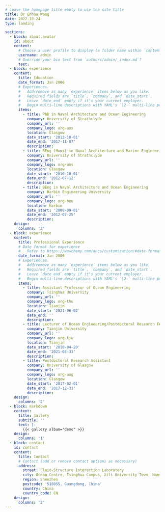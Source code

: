 ```yaml
---
# Leave the homepage title empty to use the site title
title: Dr Enhao Wang
date: 2022-10-24
type: landing

sections:
  - block: about.avatar
    id: about
    content:
      # Choose a user profile to display (a folder name within `content/authors/`)
      username: admin
      # Override your bio text from `authors/admin/_index.md`?
      text:
  - block: experience
    content:
      title: Education
      date_format: Jan 2006
      # Experiences.
      #   Add/remove as many `experience` items below as you like.
      #   Required fields are `title`, `company`, and `date_start`.
      #   Leave `date_end` empty if it's your current employer.
      #   Begin multi-line descriptions with YAML's `|2-` multi-line prefix.
      items:
        - title: PhD in Naval Architecture and Ocean Engineering
          company: University of Strathclyde
          company_url: ''
          company_logo: org-uos 
          location: Glasgow
          date_start: '2012-10-01'
          date_end: '2017-11-07'
          description: 
        - title: BEng (Hons) in Naval Architecture and Marine Engineering (1st Class)
          company: University of Strathclyde
          company_url: ''
          company_logo: org-uos
          location: Glasgow
          date_start: '2010-10-01'
          date_end: '2012-07-12'
          description:
        - title: BEng in Naval Architecture and Ocean Engineering
          company: Harbin Engineering University
          company_url: ''
          company_logo: org-heu
          location: Harbin
          date_start: '2008-09-01'
          date_end: '2012-07-25'
          description:
    design:
      columns: '2'
  - block: experience
    content:
      title: Professional Experience
      # Date format for experience
      #   Refer to https://wowchemy.com/docs/customization/#date-format
      date_format: Jan 2006
      # Experiences.
      #   Add/remove as many `experience` items below as you like.
      #   Required fields are `title`, `company`, and `date_start`.
      #   Leave `date_end` empty if it's your current employer.
      #   Begin multi-line descriptions with YAML's `|2-` multi-line prefix.
      items:
        - title: Assistant Professor of Ocean Engineering
          company: Tsinghua University
          company_url: ''
          company_logo: org-thu
          location: Tianjin
          date_start: '2021-06-02'
          date_end: ''
          description:
        - title: Lecturer of Ocean Engineering/Postdoctoral Research Fellow (On-the-Job)
          company: Tianjin University
          company_url: ''
          company_logo: org-tju
          location: Tianjin
          date_start: '2018-04-20'
          date_end: '2021-05-31'
          description:
        - title: Postdoctoral Research Assistant
          company: University of Glasgow
          company_url: ''
          company_logo: org-uog
          location: Glasgow
          date_start: '2017-02-01'
          date_end: '2017-12-31'
          description:
    design:
      columns: '2'
  - block: markdown
    content:
      title: Gallery
      subtitle: ''
      text: |-
        {{< gallery album="demo" >}}
    design:
      columns: '1'
  - block: contact
    id: contact
    content:
      title: Contact
      # Contact (add or remove contact options as necessary)
      address:
        street: Fluid-Structure Interaction Laboratory
        city: Ocean Centre, Tsinghua Campus, Xili University Town, Nanshan District
        region: Shenzhen
        postcode: '518055, Guangdong, China'
        country: China
        country_code: CN
    design:
      columns: '2'
---
```

